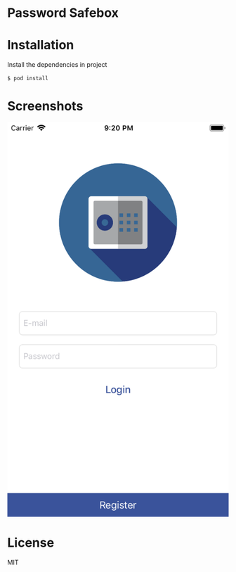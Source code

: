 # Password Safebox


# Installation
Install the dependencies in project

    $ pod install

# Screenshots
![alt tag](https://github.com/cavalcantedosanjos/PasswordSafebox/raw/master/Screenshot/home.png)

# License
MIT

